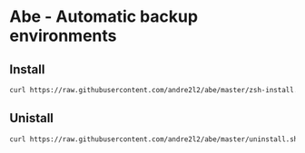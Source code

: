 # Abe - Automatic backup environments

## Install

```bash
curl https://raw.githubusercontent.com/andre2l2/abe/master/zsh-install.sh | sh
```

## Unistall

```bash
curl https://raw.githubusercontent.com/andre2l2/abe/master/uninstall.sh | sh
```
